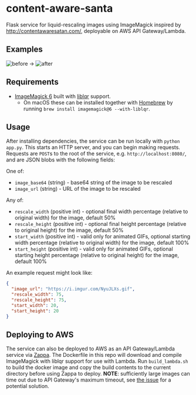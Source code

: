 # content-aware-santa
Flask service for liquid-rescaling images using ImageMagick inspired by http://contentawaresatan.com/, deployable on AWS API Gateway/Lambda.

## Examples
![before](https://i.imgur.com/NyuJLXs.gif) -> ![after](https://i.imgur.com/zmgMAeq.gif)

## Requirements
* [ImageMagick 6](https://www.imagemagick.org/script/index.php) built with [liblqr](http://liblqr.wikidot.com/) support.
    * On macOS these can be installed together with [Homebrew](https://brew.sh/) by running `brew install imagemagick@6 --with-liblqr`.

## Usage
After installing dependencies, the service can be run locally with `python app.py`. This starts an HTTP server, and you can begin making requests. Requests are `POST`s to the root of the service, e.g. `http://localhost:8080/`, and are JSON blobs with the following fields:

One of:
* `image_base64` (string) - base64 string of the image to be rescaled
* `image_url` (string) - URL of the image to be rescaled

Any of:
* `rescale_width` (positive int) - optional final width percentage (relative to original width) for the image, default 50%
* `rescale_height` (positive int) - optional final height percentage (relative to original height) for the image, default 50%
* `start_width` (positive int) - valid only for animated GIFs, optional starting width percentage (relative to original width) for the image, default 100%
* `start_height` (positive int) - valid only for animated GIFs, optional starting height percentage (relative to original height) for the image, default 100%

An example request might look like:
```json
{
  "image_url": "https://i.imgur.com/NyuJLXs.gif",
  "rescale_width": 75,
  "rescale_height": 75,
  "start_width": 20,
  "start_height": 20
}
```

## Deploying to AWS
The service can also be deployed to AWS as an API Gateway/Lambda service via [Zappa](https://github.com/Miserlou/Zappa).
The Dockerfile in this repo will download and compile ImageMagick with liblqr support for use with Lambda. Run `build_lambda.sh` to build the docker image and copy the build contents to the current directory before using Zappa to deploy.
**NOTE**: sufficiently large images can time out due to API Gateway's maximum timeout, see [the issue](https://github.com/acmanderson/content-aware-santa/issues/1) for a potential solution.
